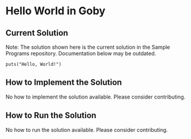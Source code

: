 # Hello World in Goby

## Current Solution

Note: The solution shown here is the current solution in the Sample Programs repository. Documentation below may be outdated.

```Goby
puts("Hello, World!")

```

## How to Implement the Solution

No how to implement the solution available. Please consider contributing.

## How to Run the Solution

No how to run the solution available. Please consider contributing.